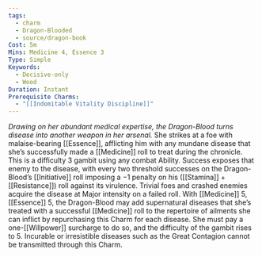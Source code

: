 ```yaml
---
tags:
  - charm
  - Dragon-Blooded
  - source/dragon-book
Cost: 5m
Mins: Medicine 4, Essence 3
Type: Simple
Keywords:
  - Decisive-only
  - Wood
Duration: Instant
Prerequisite Charms:
  - "[[Indomitable Vitality Discipline]]"
---
```

*Drawing on her abundant medical expertise, the Dragon-Blood turns disease into another weapon in her arsenal.*
She strikes at a foe with malaise-bearing [[Essence]], afflicting him with any mundane disease that she’s successfully made a [[Medicine]] roll to treat during the chronicle. This is a difficulty 3 gambit using any combat Ability. Success exposes that enemy to the disease, with every two threshold successes on the Dragon-Blood’s [[Initiative]] roll imposing a −1 penalty on his ([[Stamina]] + [[Resistance]]) roll against its virulence. Trivial foes and crashed enemies acquire the disease at Major intensity on a failed roll. With [[Medicine]] 5, [[Essence]] 5, the Dragon-Blood may add supernatural diseases that she’s treated with a successful [[Medicine]] roll to the repertoire of ailments she can inflict by repurchasing this Charm for each disease. She must pay a one-[[Willpower]] surcharge to do so, and the difficulty of the gambit rises to 5. Incurable or irresistible diseases such as the Great Contagion cannot be transmitted through this Charm.